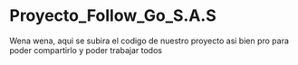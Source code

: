 # Proyecto_Follow_Go_S.A.S
Wena wena, aqui se subira el codigo de nuestro proyecto asi bien pro para poder compartirlo y poder trabajar todos
